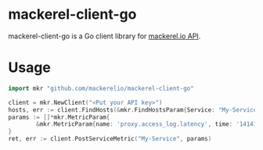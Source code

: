 mackerel-client-go
==================

mackerel-client-go is a Go client library for [mackerel.io API](http://help-ja.mackerel.io/entry/spec/api/v0).

# Usage

```go
import mkr "github.com/mackerelio/mackerel-client-go"
```

```go
client = mkr.NewClient("<Put your API key>")
hosts, err := client.FindHosts(&mkr.FindHostsParam{Service: "My-Service", Role: "proxy", Status: 'working'})
params := []*mkr.MetricParam{
        &mkr.MetricParam{name: 'proxy.access_log.latency', time: '1414146305', value: '250'},
}
ret, err := client.PostServiceMetric("My-Service", params)
```
